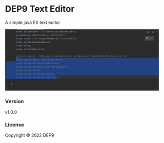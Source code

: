 # DEP9 Text Editor

A simple java FX text editor

![](aserts/Screenshot%20from%202022-07-18%2017-22-54.png)

### Version
v1.0.0

### License
Copyright &copy; 2022 DEP9 